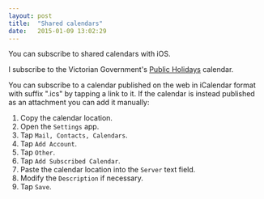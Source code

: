 ```yaml
---
layout: post
title:  "Shared calendars"
date:   2015-01-09 13:02:29
---
```


You can subscribe to shared calendars with iOS.

I subscribe to the Victorian Government's [Public Holidays][] calendar.

[Public Holidays]: http://www.vic.gov.au/ical/holidays.html

You can subscribe to a calendar published on the web in iCalendar format with suffix ".ics" by tapping a link to it.
If the calendar is instead published as an attachment you can add it manually:

1. Copy the calendar location.
2. Open the `Settings` app.
3. Tap `Mail, Contacts, Calendars`.
4. Tap `Add Account`.
5. Tap `Other`.
6. Tap `Add Subscribed Calendar`.
7. Paste the calendar location into the `Server` text field.
8. Modify the `Description` if necessary.
9. Tap `Save`.